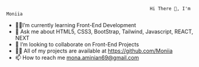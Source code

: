                                                          Hi There 👋, I'm Moniia
- 👩‍💻I’m currently learning Front-End Development
- 🌱 Ask me about HTML5, CSS3, BootStrap, Tailwind, Javascript, REACT, NEXT
- 💞️ I’m looking to collaborate on Front-End Projects
- 👨‍💻 All of my projects are available at https://github.com/Moniia
- 📫 How to reach me mona.aminian69@gmail.com


<!---
Moniia/Moniia is a ✨ special ✨ repository because its `README.md` (this file) appears on your GitHub profile.
You can click the Preview link to take a look at your changes.
--->
